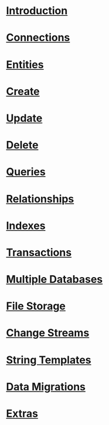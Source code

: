 # [Introduction](index.md)
# [Connections](connections.md)
# [Entities](entities.md)
# [Create](create.md)
# [Update](update.md)
# [Delete](delete.md)
# [Queries](queries.md)
# [Relationships](relationships.md)
# [Indexes](indexes.md)
# [Transactions](transactions.md)
# [Multiple Databases](multi-db.md)
# [File Storage](file-storage.md)
# [Change Streams](change-streams.md)
# [String Templates](string-templates.md)
# [Data Migrations](data-migrations.md)
# [Extras](extras.md)